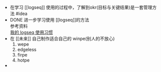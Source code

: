- 在学习 [[logseq]] 使用的过程中，了解到okr(目标与关键结果)是一套管理方法 #idea
- DONE 进一步学习使用 [[logseq]]的方法  
  参考资料  
  [我的 logseq 使用习惯](https://limboy.me/posts/logseq/)
- 在 [[未来]] 自己制作适合自己的 winpe(别人的不放心)
  1. wepe
  2. edgeless
  3. firpe
  4. hotpe
-